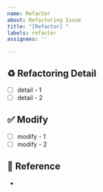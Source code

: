 ```yaml
---
name: Refactor
about: Refactoring Issue
title: "[Refactor] "
labels: refactor
assignees: ''

---
```


## ♻️ Refactoring Detail

- [ ] detail - 1
- [ ] detail - 2

## ✅ Modify

- [ ] modify - 1
- [ ] modify - 2

## 📖 Reference

-
